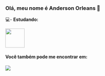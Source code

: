 ### Olá, meu nome é Anderson Orleans 👋

💻- ******Estudando:******
<div display="inline">
<img width="60" height="60" src="https://cdn.jsdelivr.net/gh/devicons/devicon/icons/python/python-original-wordmark.svg" />
</div>

#### Você também pode me encontrar em:
<a href="https://www.linkedin.com/public-profile/settings?trk=d_flagship3_profile_self_view_public_profile">
 <img src="https://img.shields.io/badge/linkedin-%230077B5.svg?style=for-the-badge&logo=linkedin&logoColor=white" />
</a>


          
